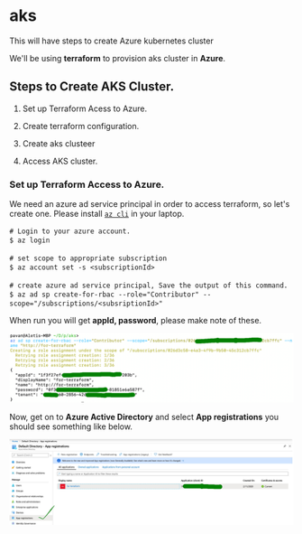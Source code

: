 # aks
This will have steps to create Azure kubernetes cluster

We'll be using __terraform__ to provision aks cluster in __Azure__.


## Steps to Create AKS Cluster.

1. Set up Terraform Acess to Azure.

2. Create terraform configuration.

3. Create aks clusteer

4. Access AKS cluster.


### Set up Terraform Access to Azure.

We need an azure ad service principal in order to access terraform, so let's create one. Please install [`az cli`](https://www.youtube.com/watch?v=FdsDtfo8xQY&t=2s) in your laptop.

```
# Login to your azure account.
$ az login

# set scope to appropriate subscription
$ az account set -s <subscriptionId>

# create azure ad service principal, Save the output of this command. 
$ az ad sp create-for-rbac --role="Contributor" --scope="/subscriptions/<subsriptionId>"

```
When run you will get __appId, password__, please make note of these.

![azure-sp-create.JPG](images/az-sp-create.jpg)

Now, get on to __Azure Active Directory__ and select __App registrations__ you should see something like below.

![azure-sp.jpg](images/azure-sp.jpg)